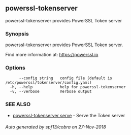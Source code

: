 ## powerssl-tokenserver

powerssl-tokenserver provides PowerSSL Token server

### Synopsis

powerssl-tokenserver provides PowerSSL Token server.

Find more information at: https://powerssl.io

### Options

```
      --config string   config file (default is /etc/powerssl/tokenserver/config.yaml)
  -h, --help            help for powerssl-tokenserver
  -v, --verbose         Verbose output
```

### SEE ALSO

* [powerssl-tokenserver serve](powerssl-tokenserver_serve.md)	 - Serve the Token server

###### Auto generated by spf13/cobra on 27-Nov-2018
